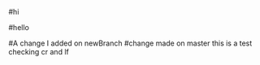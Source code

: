 #hi

#hello

#A change I added on newBranch
#change made on master
this is a test
checking cr and lf
